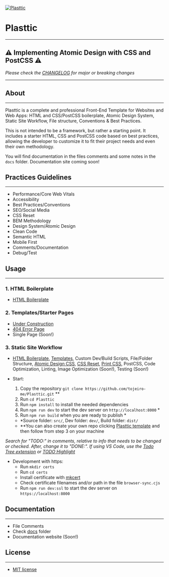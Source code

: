 [![Plasttic](https://plasttic.dev/assets/img/social/default-banner-1200_630.png)](https://plasttic.dev)

# Plasttic

---

## :warning: Implementing Atomic Design with CSS and PostCSS :warning:

_Please check the [CHANGELOG](/CHANGELOG.md) for major or breaking changes_

---

## About

---

Plasttic is a complete and professional Front-End Template for Websites and Web Apps: HTML and CSS/PostCSS boilerplate, Atomic Design System, Static Site Workflow, File structure, Conventions & Best Practices.

This is not intended to be a framework, but rather a starting point. It includes a starter HTML, CSS and PostCSS code based on best practices, allowing the developer to customize it to fit their project needs and even their own methodology.

You will find documentation in the files comments and some notes in the `docs` folder. Documentation site coming soon!

## Practices Guidelines

---

- Performance/Core Web Vitals
- Accessibility
- Best Practices/Conventions
- SEO/Social Media
- CSS Reset
- BEM Methodology
- Design System/Atomic Design
- Clean Code
- Semantic HTML
- Mobile First
- Comments/Documentation
- Debug/Test

## Usage

---

### 1. HTML Boilerplate

- [HTML Boilerplate](./src/boilerplate.html)

### 2. Templates/Starter Pages

- [Under Construction](https://boilerplate.plasttic.dev/temporary.html)
- [404 Error Page](https://boilerplate.plasttic.dev/404.html)
- Single Page (Soon!)

### 3. Static Site Workflow

- [HTML Boilerplate](./src/boilerplate.html), [Templates](https://boilerplate.plasttic.dev), Custom Dev/Build Scripts, File/Folder Structure, [Atomic Design CSS](docs/atomic-design.md), [CSS Reset](./src/assets/css/00_reset.css), [Print CSS](./src/assets/css/print.css), PostCSS, Code Optimization, Linting, Image Optimization (Soon!), Testing (Soon!)
- Start:

  1. Copy the repository `git clone https://github.com/tojeiro-me/Plasttic.git` \*\*
  2. Run `cd Plasttic`
  3. Run `npm install` to install the needed dependencies
  4. Run `npm run dev` to start the dev server on `http://localhost:8000` \*
  5. Run `npm run build` when you are ready to publish \*

  - \*Source folder: `src/`, Dev folder: `dev/`, Build folder: `dist/`
  - \*\*You can also create your own repo clicking [Plasttic template](https://github.com/tojeiro-me/Plasttic/generate) and then follow from step 3 on your machine

_Search for "TODO:" in comments, relative to info that needs to be changed or checked. After, change it to "DONE:". If using VS Code, use the [Todo Tree extension](https://marketplace.visualstudio.com/items?itemName=Gruntfuggly.todo-tree) or [TODO Highlight](https://marketplace.visualstudio.com/items?itemName=wayou.vscode-todo-highlight)_

- Development with https:
  - Run `mkdir certs`
  - Run `cd certs`
  - Install certificate with [mkcert](https://mkcert.dev/)
  - Check certificate filenames and/or path in the file `browser-sync.cjs`
  - Run `npm run dev:ssl` to start the dev server on `https://localhost:8000`

## Documentation

---

- File Comments
- Check [docs](./docs) folder
- Documentation website (Soon!)

## License

---

- [MIT license](https://opensource.org/licenses/MIT)
